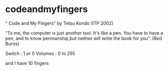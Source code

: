 # codeandmyfingers

" Code and My Fingers"  by Tetsu Kondo (ITP 2002)
 
 "To me, the computer is just another tool. It's like a pen. You have to have a pen, and to know penmanship,but neither will write the book for you". (Red Burns)
 
Switch : 1 or 0 
Volumes : 0 to 255 

and I have 10 fingers
